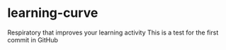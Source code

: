 # learning-curve
Respiratory that improves your learning activity
 This is a test for the first commit in GitHub
